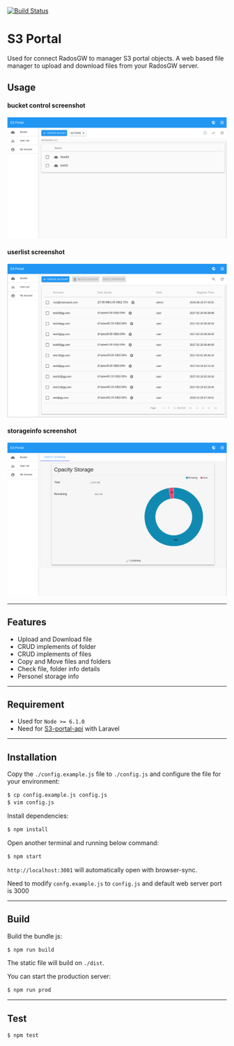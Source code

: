

[![Build Status](https://travis-ci.org/inwinstack/s3-portal-ui.svg?branch=dev)](https://travis-ci.org/inwinstack/s3-portal-ui)


# S3 Portal

  Used for connect RadosGW to manager S3 portal objects. 
  A web based file manager to upload and download files from your RadosGW server.

## Usage

#### bucket control screenshot
![bucket control screenshot](screenshots/bucket%20screenshot.png)

#### userlist screenshot
![user list screenshot](screenshots/userlist%20screenshot.png)

#### storageinfo screenshot
![storageinfo screenshot](screenshots/storage%20screenshot.png)

---

## Features
 -  Upload and Download file
 -  CRUD implements of folder
 -  CRUD implements of files
 -  Copy and Move files and folders
 -  Check file, folder info details
 -  Personel storage info

---
## Requirement

- Used for `Node >= 6.1.0`
- Need for [S3-portal-api](https://github.com/inwinstack/s3-portal-api) with Laravel



---


## Installation

Copy the `./config.example.js` file to `./config.js` and configure the file for your environment:

```sh
$ cp config.example.js config.js
$ vim config.js
```

Install dependencies:

```sh
$ npm install
```

Open another terminal and running below command:

```sh
$ npm start
```

`http://localhost:3001` will automatically open with browser-sync.

Need to modify `confg.example.js` to `config.js` and default web server port is 3000


---

## Build

Build the bundle js:

```sh
$ npm run build
```

The static file will build on `./dist`.

You can start the production server:

```sh
$ npm run prod
```
---

## Test

```sh
$ npm test
```
